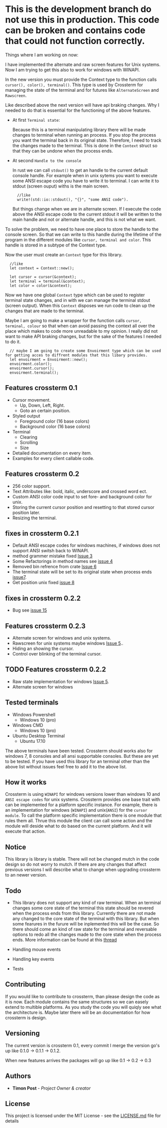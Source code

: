 # This is the development branch do not use this in production. This code can be broken and contains code that could not function correctly.

Things where I am working on now:

I have implemented the alternate and raw screen features for Unix systems. Now I am trying to get this also to work for windows with WINAPI. 

In the new version you must provide the Context type to the function calls `cursor(), color(), terminal()`. This type is used by Crossterm for managing the state of the terminal and for futures like `AlternateScreen` and `Rawscreen`. 

Like described above the next version will have api braking changes. Why I needed to do that is essential for the functioning of the above features. 

- At first `Terminal state`:

    Because this is a terminal manipulating library there will be made changes to terminal when running an process. If you stop the process you want the terminal back in its original state. Therefore, I need to track the changes made to the terminal. This is done in the `Context` struct so that they can be undone when the process ends.


- At second `Handle to the console`

    In rust we can call `stdout()` to get an handle to the current default console handle. For example when in unix sytems you want to execute some ANSI escape code you have to write it to terminal. I can write it to stdout (screen ouput) withs is the main screen. 

        //like
        write!(std::io::stdout(), "{}", "some ANSI code").

    But things change when we are in alternate screen. If I execute the code above the ANSI escape code to the current stdout it will be written to the main handle and not or alternate handle, and this is not what we want.

To solve the problem, we need to have one place to store the handle to the console screen. So that we can write to this handle during the lifetime of the program in the different modules like `cursor, terminal and color`. This handle is stored in a subtype of the Context type. 

Now the user must create an `Context` type for this library.

      //like
      let context = Context::new();
      
      let cursor = cursor(&context);
      let terminal = terminal(&context);
      let color = color(&context);
      
Now we have one global `Context` type which can be used to register terminal state changes, and in with we can manage the terminal stdout (screen output). When this `Context` disposes we run code to clean up the changes that are made to the terminal.

Maybe I am going to make a wrapper for the function calls `cursor, terminal, colour` so that when can avoid passing the context all over the place which makes to code more unreadable to my opinion. I really did not want to make API braking changes, but for the sake of the features I needed to do it.

      // maybe I am going to create some Envoirment type which can be used for getting acces to diffrent modules that this libary provides.
      let envoirment = Envoirment::new();
      envoirment.color();
      envoirment.cursor();
      envoirment.terminal();     


## Features crossterm 0.1

- Cursor movement.
    - Up, Down, Left, Right.
    - Goto an certain position.
- Styled output
    - Foreground color (16 base colors)
    - Background color (16 base colors)
- Terminal
    - Clearing
    - Scrolling
    - Size
- Detailed documentation on every item.
- Examples for every client callable code.

## Features crossterm 0.2

- 256 color support. 
- Text Attributes like: bold, italic, underscore and crossed word ect. 
- Custom ANSI color code input to set fore- and background color for unix.
- Storing the current cursor position and resetting to that stored cursor position later. 
- Resizing the terminal.

## fixes in crossterm 0.2.1

- Default ANSI escape codes for windows machines, if windows does not support ANSI switsh back to WINAPI.
- method grammer mistake fixed [Issue 3](https://github.com/TimonPost/crossterm/issues/3)
- Some Refactorings in method names see [issue 4](https://github.com/TimonPost/crossterm/issues/4)
- Removed bin refrence from crate [Issue 6](https://github.com/TimonPost/crossterm/issues/6)
- The terminal state will be set to its original state when process ends [issue7](https://github.com/TimonPost/crossterm/issues/7).
- Get position unix fixed [issue 8](https://github.com/TimonPost/crossterm/issues/8)

## fixes in crossterm 0.2.2
- Bug see [issue 15](https://github.com/TimonPost/crossterm/issues/15)

## Features crossterm 0.2.3
- Alternate screen for windows and unix systems.
- Rawscreen for unix systems maybe windows [Issue 5](https://github.com/TimonPost/crossterm/issues/5)..
- Hiding an showing the cursor.
- Control over blinking of the terminal cursor.

## TODO Features crossterm 0.2.2
- Raw state implementation for windows [Issue 5](https://github.com/TimonPost/crossterm/issues/5).
- Alternate screen for windows

## Tested terminals

- Windows Powershell
    - Windows 10 (pro)
- Windows CMD
    - Windows 10 (pro)
- Ubuntu Desktop Terminal
    - Ubuntu 17.10


The above terminals have been tested. Crossterm should works also for windows 7, 8 consoles and all ansi supportable consoles.
But these are yet to be tested. 
If you have used this library for an terminal other than the above list without issues feel free to add it to the above list.
    
## How it works

Crossterm is using `WINAPI` for windows versions lower than windows 10 and `ANSI escape codes` for unix systems. Crossterm provides one base trait with can be implemented for a platform specific instance. For example, there is an implementation for windows (`WINAPI`) and unix(`ANSI`) for the `cursor module`. To call the platform specific implementation there is one module that rules them all. Thrue this module the client can call some action and the module will deside what to do based on the current platform. And it will execute that action. 

## Notice 
This library is library is stable. There will not be changed mutch in the code design so do not worry to mutch. If there are any changes that affect previous versions I will describe what to change when upgrading crossterm to an newer version.

## Todo

- This library does not support any kind of raw terminal. When an terminal changes some core state of the terminal this state should be revered when the process ends from this library. Currently there are not made any changed to the core state of the terminal with this library. But when some fearures in the furure will be inplemented this will be the case. So there should come an kind of raw state for the terminal and reversable options to redo all the changes made to the core state when the process ends. More information can be found at this [thread](https://www.reddit.com/r/rust/comments/7tg6n2/looking_for_feedback_onmy_cross_platform_terminal/dtf4ilo/)

- Handling mouse events 
- Handling key events
- Tests

## Contributing

If you would like to contribute to crossterm, than please design the code as it is now. Each module contains the same structures so we can easely extend to multible platforms. As you study the code you will quiqly see what the architecture is. Maybe later there will be an documentation for how crossterm is design.

## Versioning

The current version is crossterm 0.1, every commit I merge the version go's up like 0.1.0 -> 0.1.1 -> 0.1.2.

When new features arrives the packages will go up like 0.1 -> 0.2 -> 0.3

## Authors

* **Timon Post** - *Project Owner & creator*

## License

This project is licensed under the MIT License - see the [LICENSE.md](LICENSE.md) file for details



